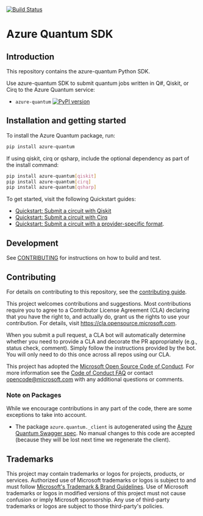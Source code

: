 [![Build Status](https://dev.azure.com/ms-quantum-public/Microsoft%20Quantum%20(public)/_apis/build/status/microsoft.qdk-python?branchName=main)](https://dev.azure.com/ms-quantum-public/Microsoft%20Quantum%20(public)/_build/latest?definitionId=32&branchName=main)

# Azure Quantum SDK

## Introduction

This repository contains the azure-quantum Python SDK.

Use azure-quantum SDK to submit quantum jobs written in Q#, Qiskit, or Cirq to the Azure Quantum service:

- `azure-quantum` [![PyPI version](https://badge.fury.io/py/azure-quantum.svg)](https://badge.fury.io/py/azure-quantum)

## Installation and getting started

To install the Azure Quantum package, run:

```bash
pip install azure-quantum
```

If using qiskit, cirq or qsharp, include the optional dependency as part of the install command:

```bash
pip install azure-quantum[qiskit]
pip install azure-quantum[cirq]
pip install azure-quantum[qsharp]
```

To get started, visit the following Quickstart guides:

- [Quickstart: Submit a circuit with Qiskit](https://learn.microsoft.com/azure/quantum/quickstart-microsoft-qiskit)
- [Quickstart: Submit a circuit with Cirq](https://learn.microsoft.com/azure/quantum/quickstart-microsoft-qiskit)
- [Quickstart: Submit a circuit with a provider-specific format](https://learn.microsoft.com/azure/quantum/quickstart-microsoft-provider-format).

## Development

See [CONTRIBUTING](./CONTRIBUTING.md) for instructions on how to build and test.

## Contributing

For details on contributing to this repository, see the [contributing guide](https://github.com/microsoft/azure-quantum-python/blob/main/CONTRIBUTING.md).

This project welcomes contributions and suggestions.  Most contributions require you to agree to a
Contributor License Agreement (CLA) declaring that you have the right to, and actually do, grant us
the rights to use your contribution. For details, visit https://cla.opensource.microsoft.com.

When you submit a pull request, a CLA bot will automatically determine whether you need to provide
a CLA and decorate the PR appropriately (e.g., status check, comment). Simply follow the instructions
provided by the bot. You will only need to do this once across all repos using our CLA.

This project has adopted the [Microsoft Open Source Code of Conduct](https://opensource.microsoft.com/codeofconduct/).
For more information see the [Code of Conduct FAQ](https://opensource.microsoft.com/codeofconduct/faq/) or
contact [opencode@microsoft.com](mailto:opencode@microsoft.com) with any additional questions or comments.

### Note on Packages

While we encourage contributions in any part of the code, there are some exceptions to take into account.
- The package `azure.quantum._client` is autogenerated using the [Azure Quantum Swagger spec](https://github.com/Azure/azure-rest-api-specs/tree/master/specification/quantum/data-plane). No manual changes to this code are accepted (because they will be lost next time we regenerate the client).

## Trademarks

This project may contain trademarks or logos for projects, products, or services. Authorized use of Microsoft 
trademarks or logos is subject to and must follow 
[Microsoft's Trademark & Brand Guidelines](https://www.microsoft.com/legal/intellectualproperty/trademarks/usage/general).
Use of Microsoft trademarks or logos in modified versions of this project must not cause confusion or imply Microsoft sponsorship.
Any use of third-party trademarks or logos are subject to those third-party's policies.
